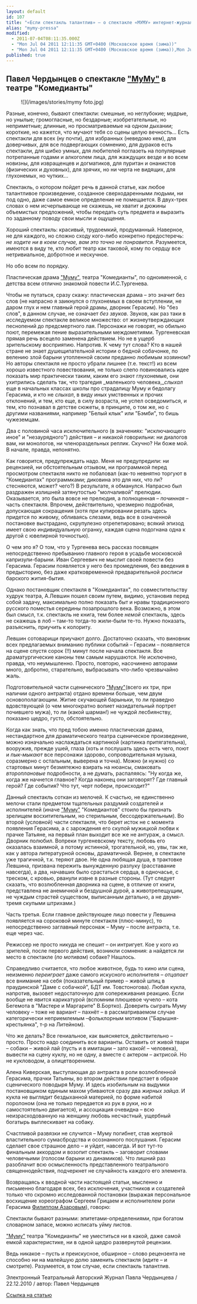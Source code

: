 ```yaml
---
layout: default
id: 107
title: "«Если спектакль талантлив» — о спектакле «МУМУ» интернет-журнал «Жизнь-театр» (автор: П.\_Чердынцев) 22.12.2010"
alias: "mymy-pressa"
modified: 
  - 2011-07-04T08:11:35.000Z
  - "Mon Jul 04 2011 12:11:35 GMT+0400 (Московское время (зима))"
  - "Mon Jul 04 2011 12:11:35 GMT+0400 (Московское время (зима)),Mon Jul 04 2011 12:11:35 GMT+0400 (Московское время (зима))"
published: true
---
```


## Павел Чердынцев о спектакле ["МуМу"](46-mumu.html) в театре "Комедианты"

<figure>
![](/images/stories/mymy foto.jpg)
</figure>

Разные, конечно, бывают спектакли: смешные, но неглубокие; мудрые, но унылые; громогласные, но бездарные; изобретательные, но неприметные; длинные, но просматриваемые на одном дыхании; короткие, но кажется, что мучают тебя со сцены целую вечность… Есть спектакли для всех (ну почти), для избранных (неведомо кем), для доверчивых, для все подвергающих сомнению, для дураков есть спектакли, для шибко умных, для любителей поглазеть на популярные потрепанные годами и алкоголем лица, для жаждущих везде и во всем новизны, для извращенцев и догматиков, для пуритан и онанистов (физических и духовных), для зрячих, но ни черта не видящих, для глухонемых, но чутких…

Спектакль, о котором пойдет речь в данной статье, как любое талантливое произведение, созданное сверходаренными людьми, ни под одно, даже самое емкое определение не помещается. В двух-трех словах о нем исчерпывающе не скажешь, не хватит и дюжины объемистых предложений, чтобы передать суть предмета и выразить по заданному поводу свои мысли и ощущения.

Хороший спектакль: красивый, трудоемкий, продуманный. Наверное, не для каждого, но сложно сходу кого-либо конкретно предостеречь: _не ходите ни в коем случае, вам это точно не понравится_. Разумеется, имеются в виду те, кто любит театр как таковой, кому по сердцу все нетривиальное, добротное и нескучное.

Но обо всем по порядку.

Пластическая драма ["Муму"](46-mumu.html), театра "Комедианты", по одноименной, с детства всем отлично знакомой повести И.С.Тургенева.

Чтобы не путаться, сразу скажу: пластическая драма – это значит без слов (не напрасно я заикнулся о глухонемых в своем вступлении, не даром глух и нем главный герой драмы, дворник Герасим). Но "без слов", в данном случае, не означает _без звуков_. Звуков, как раз таки в исследуемом спектакле великое множество: от жизнеутверждающих песнопений до предсмертного лая. Персонажи не говорят, но обильно поют, перемежая пение выразительными междометиями. Тургеневская прямая речь всецело заменена действием. Но не в ущерб зрительскому восприятию. Напротив. К чему тут слова? Кто в нашей стране не знает душещипательной истории о бедной собачонке, по велению злой барыни утопленной своим преданно любимым хозяином? Но авторы спектакля не просто убрали лишнее (т.е. текст!) из всем хорошо известного повествования, не только слепо повиновались идее показать мир практически таким, каким его знают глухонемые, они ухитрились сделать так, что трагедия _маленького человека,__слыхал_ еще в начальных классах школы про страдалицу Муму и бедолагу Герасима, и кто не _слыхал_, в виду иных умственных и прочих отклонений, и тем, кто еще, в силу возраста, не успел осведомиться, и тем, кто познавал в детстве сюжеты, в принципе, о том же, но с другими названиями, например "Белый клык" или "Бэмби", то бишь чужеземцам.

Два с половиной часа исключительного (в значениях: "исключающего иное" и "незаурядного") действия – и никакой говорильни: ни диалогов вам, ни монологов, ни членораздельных реплик. Скучно? Ни боже мой. В начале, правда, непонятно.

Как говорится, предупреждать надо. Меня не предупредили: ни рецензией, ни обстоятельным отзывом, ни программкой перед просмотром спектакля никто не побаловал (как-то невнятно торгуют в "Комедиантах" программками; диковина это для них, что ли? стесняются, может? чего?) В результате, я обманулся. Напрасно был раздражен излишней затянутостью "молчаливой" прелюдии. Оказывается, это была вовсе не прелюдия, а полноценная – _починная_ – часть спектакля. Впрочем, действительно, чрезмерно подробная, допускающая сокращения (хотя при купировании резать здесь придется по живому, обливаясь слезами, ведь все в означенной постановке выстрадано, скрупулезно отрепетировано; всякий эпизод имеет свою индивидуальную огранку, каждая сцена подогнана одна к другой с ювелирной точностью).

О чем это я? О том, что у Тургенева весь рассказ посвящен непосредственно пребыванию главного героя в усадьбе московской капризули-барыни. Иван Сергеевич не мыслит своей повести без Герасима. Герасим появляется у него без промедления, без введения в предысторию, без даже кратковременной предварительной _росписи_ барского жития-бытия.

Однако постановщик спектакля в "Комедиантах", по совместительству худрук театра, А.Левшин пошел своим путем, видимо, установив перед собой задачу, максимально полно показать быт и нравы традиционного русского поместья середины позапрошлого века. Возможно, в этом был смысл, т.к. спектакль не книга, тем более _немой_ спектакль, здесь не скажешь в лоб – там-то тогда-то жили-были те-то. Нужно показать, разъяснить, приучить к колориту.

Левшин сотоварищи приучают долго. Достаточно сказать, что виновник всех предлагаемых вниманию публики событий – Герасим – появляется на сцене спустя сорок (!!) минут после начала спектакля. Все драматургические каноны тем самым нарушаются. Не исключено, правда, что неумышленно. Просто, повторю, насочинено авторами много, добротно, старательно, выбрасывать что-либо чрезвычайно жаль.

Подготовительной части сценического ["Муму"](46-mumu.html)(всего их три, при наличии одного антракта) отдано времени больше, чем двум основополагающим. Житие скучающей барыньки, то ли праведно вдовствующей (о чем многократно вопиет назидательный портрет почившего мужа), то ли (какой шарман!) не чуждой лесбиянству, показано щедро, густо, обстоятельно.

Когда как знать, что пред тобою именно пластическая драма, нестандартное для драматического театра сценическое произведение, можно изначально наслаждаться картинкой (картинка притягательна), вооружив, прежде ушей, глаза (хоть и послушать здесь есть чего, поют и _пык-мыкают_ все персонажи здорово, сопроводительная музыка, соразмерно с остальным, выверена и точна). Можно (и нужно) со стартовых минут безмятежно взирать на нюансы, смаковать _второплановые_ подробности, а не думать, распаляясь: "Ну когда же, когда же начнется главное? Когда наконец они заговорят? Где главный герой? Где события? Что тут, черт побери, происходит?"

Данный спектакль соткан из мелочей. К счастью, не единственно мелочи стали предметом тщательных раздумий создателей и исполнителей (иначе ["Муму"](46-mumu.html) "Комедиантов" стоило бы признать зрелищем восхитительным, но стерильным, бессодержательным). Во второй (условной) части спектакля, что берет исток не с момента появления Герасима, а с зарождения его скупой мужицкой любви к прачке Татьяне, на первый план выходит все же не антураж, а смысл. Дворник полюбил. Вопреки тургеневскому тексту, любовь его оказалась взаимной, а потому истинной, трогательной, но, увы, так же, как у автора литературной основы, драматичной. Вернее, в спектакле уже трагичной, т.к. теряют двое. Не одна любящая душа, в трактовке Левшина, призвана пережить вынужденную разлуку (расставание навсегда), а два, начавших было срастаться сердца, в одночасье, с треском, с кровью, рванули извне в разные стороны. (Тут следует сказать, что возлюбленная дворника на сцене, в отличие от книги, представлена не анемичной и бездушной дурой, а животрепещущим, не чуждым страстей существом, выписанным детально, а не двумя-тремя скупыми штрихами.)

Часть третья. Если главное действующее лицо повести у Левшина появляется на сороковой минуте спектакля (плюс-минус), то непосредственно заглавный персонаж – Муму – после антракта, т.е. еще через час.

Режиссер не просто никуда не спешит – он интригует. Кое у кого из зрителей, после первого действия, возникли сомнения: а найдется ли место в спектакле (_по мотивам_) собаке? Нашлось.

Справедливо считается, что любое животное, будь то кино или сцена, неизменно _переиграет_ даже самого искусного исполнителя – _отцапает_ все внимание на себя (показательный пример – живой шпиц в праудинской "Даме с собачкой", БДТ им. Товстоногова). Любая кукла, напротив, вызовет недостаточную для сопереживания реакцию. Если вообще не явится карикатурой (вспомним плюшевое чучело – кота Бегемота в "Мастере и Маргарите" В.Бортко). Доверить сыграть Муму человеку – тоже не вариант – пахнёт – в рассматриваемом случае категорически неприемлемым –фольклорным мотивом ("Барышня-крестьянка", т-р на Литейном).

Что же делать? Все гениальное, как выясняется, действительно – просто. Просто надо соединить все варианты. Оставить от живой твари – собаки – живой лай (пусть и в имитации – зато какой! – человека), вывести на сцену куклу, но не одну, а вместе с актером – актрисой. Но не кукловодом, а олицетворением.

Алена Киверская, выступающая до антракта в роли возлюбленной Герасима, прачки Татьяны, во втором действии предстает в образе сценического поводыря Муму. И здесь изобильным на выдумки постановщиком единым махом убиваются сразу два _жирных зайца_. И кукла не выглядит бездыханной материей, по форме набитой поролоном (она не только передается из рук в руки, но и самостоятельно двигается), и ассоциация очевидна – всю неизрасходованную на женщину любовь несчастный, ущербный богатырь выплескивает на собаку.

Счастливой развязки не случится – Муму погибнет, став жертвой властительного сумасбродства и осознанного послушания. Герасим сделает свое страшное дело – и уйдет, навсегда. И вот тут-то финальным аккордом и возопит спектакль – заговорит словами человечьими (голосом барыни из динамиков). Что лишний раз разоблачит всю осмысленность представленного театрального священнодействия, подчеркнет не случайность каждого его элемента.

Возвращаясь к вводной части настоящей статьи, мысленно и письменно благодаря всех, без исключения, участников и создателей только что скромно исследованной постановки (выражая персональное восхищение хореографом Сергеем Грицаем и исполнителем роли Герасима [Филиппом Азаровым](21-fillipp-azarov.html)), говорю:

Спектакли бывают разными: эпитетами-определениями, при богатом словарном запасе, можно исписать уйму листов.

["Муму"](46-mumu.html) театра "Комедианты" не уместиться ни в какой, даже самой емкой характеристике, ни в одной щедро развернутой рецензии.

Ведь никакое – пусть и преискусное, обширное – слово рецензента не способно ни на малейшую долю заменить спектакля (идите – и смотрите). Разумеется, в том случае, если спектакль талантлив.

Электронный Театральный Авторский Журнал Павла Чердынцева / 22.12.2010 / автор: Павел Чердынцев

[Ссылка на статью](http://zhizn-teatr.ru/rubric/performance/6/102)